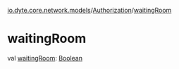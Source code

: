 [io.dyte.core.network.models](../index.md)/[Authorization](index.md)/[waitingRoom](waiting-room.md)

# waitingRoom


val [waitingRoom](waiting-room.md): [Boolean](https://kotlinlang.org/api/latest/jvm/stdlib/kotlin/-boolean/index.html)
